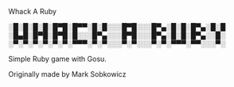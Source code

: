 Whack A Ruby



░█░█░█░█░█▀█░█▀▀░█░█░░░█▀█░░░█▀▄░█░█░█▀▄░█░█
░█▄█░█▀█░█▀█░█░░░█▀▄░░░█▀█░░░█▀▄░█░█░█▀▄░░█░
░▀░▀░▀░▀░▀░▀░▀▀▀░▀░▀░░░▀░▀░░░▀░▀░▀▀▀░▀▀░░░▀░



Simple Ruby game with Gosu.

Originally made by Mark Sobkowicz
